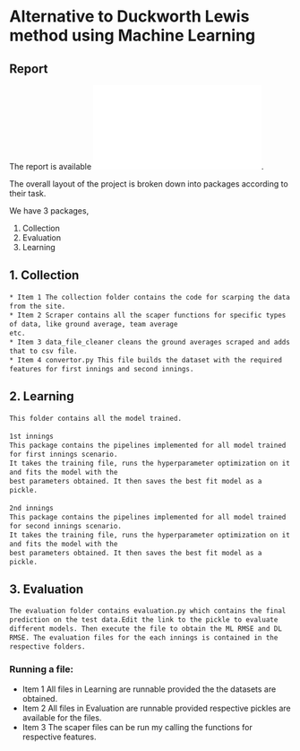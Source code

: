 # Alternative to Duckworth Lewis method using Machine Learning

## Report
The report is available ![here](/ML.pdf). 

The overall layout of the project is broken down into packages according to their task.

We have 3 packages,
1. Collection
2. Evaluation
3. Learning


## 1. Collection
    * Item 1 The collection folder contains the code for scarping the data from the site.
    * Item 2 Scraper contains all the scaper functions for specific types of data, like ground average, team average
    etc.
    * Item 3 data_file_cleaner cleans the ground averages scraped and adds that to csv file.
    * Item 4 convertor.py This file builds the dataset with the required features for first innings and second innings.

## 2. Learning
    This folder contains all the model trained.

    1st innings
    This package contains the pipelines implemented for all model trained for first innings scenario.
    It takes the training file, runs the hyperparameter optimization on it and fits the model with the
    best parameters obtained. It then saves the best fit model as a pickle.

    2nd innings
    This package contains the pipelines implemented for all model trained for second innings scenario.
    It takes the training file, runs the hyperparameter optimization on it and fits the model with the
    best parameters obtained. It then saves the best fit model as a pickle.

## 3. Evaluation
    The evaluation folder contains evaluation.py which contains the final prediction on the test data.Edit the link to the pickle to evaluate different models. Then execute the file to obtain the ML RMSE and DL RMSE. The evaluation files for the each innings is contained in the respective folders.

### Running a file:
* Item 1 All files in Learning are runnable provided the the datasets are obtained.
* Item 2 All files in Evaluation are runnable provided respective pickles are available for the files.
* Item 3 The scaper files can be run my calling the functions for respective features.
